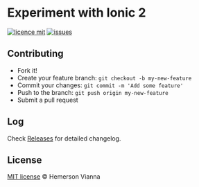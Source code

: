 # Experiment with Ionic 2

[![licence mit](https://img.shields.io/badge/license-MIT-blue.svg?style=flat-square)](http://hemersonvianna.mit-license.org/)
[![issues](https://img.shields.io/github/issues/experiment-solutions/experiment-ionic2.svg?style=flat-square)](https://github.com/workshop-solutions/workshop-cinematography/issues)

## Contributing

- Fork it!
- Create your feature branch: `git checkout -b my-new-feature`
- Commit your changes: `git commit -m 'Add some feature'`
- Push to the branch: `git push origin my-new-feature`
- Submit a pull request

## Log

Check [Releases](https://github.com/experiment-solutions/experiment-ionic2/releases) for detailed changelog.

## License

[MIT license](http://hemersonvianna.mit-license.org/) © Hemerson Vianna
